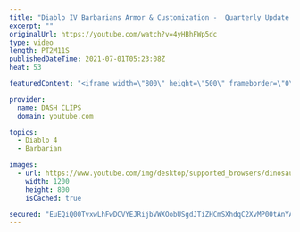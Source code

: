```yaml
---
title: "Diablo IV Barbarians Armor & Customization -  Quarterly Update June 2021"
excerpt: ""
originalUrl: https://youtube.com/watch?v=4yHBhFWp5dc
type: video
length: PT2M11S
publishedDateTime: 2021-07-01T05:23:08Z
heat: 53

featuredContent: "<iframe width=\"800\" height=\"500\" frameborder=\"0\" src=\"https://www.youtube.com/embed/4yHBhFWp5dc\" allow=\"accelerometer; autoplay; encrypted-media; gyroscope; picture-in-picture\" allowfullscreen></iframe>"

provider:
  name: DASH CLIPS
  domain: youtube.com

topics:
  - Diablo 4
  - Barbarian

images:
  - url: https://www.youtube.com/img/desktop/supported_browsers/dinosaur.png
    width: 1200
    height: 800
    isCached: true

secured: "EuEQiQ00TvxwLhFwDCVYEJRijbVWXOobUSgdJTiZHCmSXhdqC2XvMP00tAnYAX1A7rVk61F5inqiV9wm6CCxXvTFBNZXmMiEXl7P4BDYux1qDB1TP4jkPm544Iy3OLApVyPqpZpIMg10cnYauNJnlitdS2TR0guRtfSBJQ/42oqnjSbSD6ZgXOXcyZANruvoSuHfN+PIdfpegJt/nHn1rKwxABASZM3B/tMMgBvEYOSlg5qEg4hCrXhsGKRNb/0FsoPBdEj1jTJWQL1DOop2pPWlFva+x5AboZ4dQSJDz4Wj5Zgo1JWmGWTD5pmQYxI/kN48E9qBAwwo/kBYJjrSHG+1HH3hP91ah3HqYyIrpmDw2vLi0NsOb6ruoPprpY66Vf8jXVw6T0U85gOVz+n2lRGbYdreXoJ+6llfJHcdjns=;AH3N5B1ogltn1vsfOCZ05g=="
---
```


